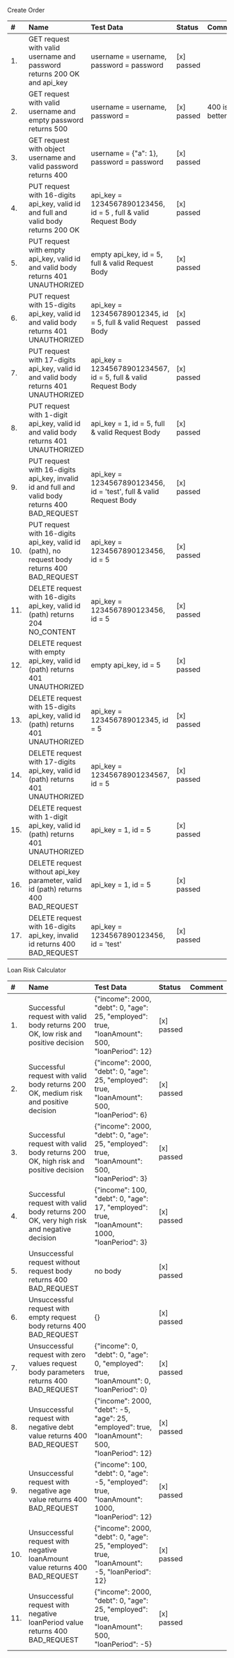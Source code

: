 Create Order

| #   | Name                                                                                           | Test Data                                                          | Status     | Comment       |
|:----|:-----------------------------------------------------------------------------------------------|:-------------------------------------------------------------------|:-----------|:--------------|
| 1.  | GET request with valid username and password returns 200 OK and api_key                        | username = username, password = password                           | [x] passed |               |
| 2.  | GET request with valid username and empty password returns 500                                 | username = username, password =                                    | [x] passed | 400 is better |
| 3.  | GET request with object username and valid password returns 400                                | username = {"a": 1}, password = password                           | [x] passed |               |
| 4.  | PUT request with 16-digits api_key, valid id and full and valid body returns 200 OK            | api_key = 1234567890123456, id = 5 , full & valid Request Body     | [x] passed |               |
| 5.  | PUT request with empty api_key, valid id and valid body returns 401 UNAUTHORIZED               | empty api_key, id = 5, full & valid Request Body                   | [x] passed |               |
| 6.  | PUT request with 15-digits api_key, valid id and valid body returns 401 UNAUTHORIZED           | api_key = 123456789012345, id = 5, full & valid Request Body       | [x] passed |               |
| 7.  | PUT request with 17-digits api_key, valid id and valid body returns 401 UNAUTHORIZED           | api_key = 12345678901234567, id = 5, full & valid Request Body     | [x] passed |               |
| 8.  | PUT request with 1-digit api_key, valid id and valid body returns 401 UNAUTHORIZED             | api_key = 1, id = 5, full & valid Request Body                     | [x] passed |               |
| 9.  | PUT request with 16-digits api_key, invalid id and full and valid body returns 400 BAD_REQUEST | api_key = 1234567890123456, id = 'test', full & valid Request Body | [x] passed |               |
| 10. | PUT request with 16-digits api_key, valid id (path), no request body returns 400 BAD_REQUEST   | api_key = 1234567890123456, id = 5                                 | [x] passed |               |
| 11. | DELETE request with 16-digits api_key, valid id (path) returns 204 NO_CONTENT                  | api_key = 1234567890123456, id = 5                                 | [x] passed |               |
| 12. | DELETE request with empty api_key, valid id (path) returns 401 UNAUTHORIZED                    | empty api_key, id = 5                                              | [x] passed |               |
| 13. | DELETE request with 15-digits api_key, valid id (path) returns 401 UNAUTHORIZED                | api_key = 123456789012345, id = 5                                  | [x] passed |               |
| 14. | DELETE request with 17-digits api_key, valid id (path) returns 401 UNAUTHORIZED                | api_key = 12345678901234567, id = 5                                | [x] passed |               |
| 15. | DELETE request with 1-digit api_key, valid id (path) returns 401 UNAUTHORIZED                  | api_key = 1, id = 5                                                | [x] passed |               |
| 16. | DELETE request without api_key parameter, valid id (path) returns 400 BAD_REQUEST              | api_key = 1, id = 5                                                | [x] passed |               |
| 17. | DELETE request with 16-digits api_key, invalid id returns 400 BAD_REQUEST                      | api_key = 1234567890123456, id = 'test'                            | [x] passed |               |

Loan Risk Calculator

| #   | Name                                                                                    | Test Data                                                                                      | Status     | Comment |
|:----|:----------------------------------------------------------------------------------------|:-----------------------------------------------------------------------------------------------|:-----------|:--------|
| 1.  | Successful request with valid body returns 200 OK, low risk and positive decision       | {"income": 2000, "debt": 0, "age": 25, "employed": true, "loanAmount": 500, "loanPeriod": 12}  | [x] passed |         |
| 2.  | Successful request with valid body returns 200 OK, medium risk and positive decision    | {"income": 2000, "debt": 0, "age": 25, "employed": true, "loanAmount": 500, "loanPeriod": 6}   | [x] passed |         |
| 3.  | Successful request with valid body returns 200 OK, high risk and positive decision      | {"income": 2000, "debt": 0, "age": 25, "employed": true, "loanAmount": 500, "loanPeriod": 3}   | [x] passed |         |
| 4.  | Successful request with valid body returns 200 OK, very high risk and negative decision | {"income": 100, "debt": 0, "age": 17, "employed": true, "loanAmount": 1000, "loanPeriod": 3}   | [x] passed |         |
| 5.  | Unsuccessful request without request body returns 400 BAD_REQUEST                       | no body                                                                                        | [x] passed |         |
| 6.  | Unsuccessful request with empty request body returns 400 BAD_REQUEST                    | {}                                                                                             | [x] passed |         |
| 7.  | Unsuccessful request with zero values request body parameters returns 400 BAD_REQUEST   | {"income": 0, "debt": 0, "age": 0, "employed": true, "loanAmount": 0, "loanPeriod": 0}         | [x] passed |         |
| 8.  | Unsuccessful request with negative debt value returns 400 BAD_REQUEST                   | {"income": 2000, "debt": -5, "age": 25, "employed": true, "loanAmount": 500, "loanPeriod": 12} | [x] passed |         |
| 9.  | Unsuccessful request with negative age value returns 400 BAD_REQUEST                    | {"income": 100, "debt": 0, "age": -5, "employed": true, "loanAmount": 1000, "loanPeriod": 12}  | [x] passed |         |
| 10. | Unsuccessful request with negative loanAmount value returns 400 BAD_REQUEST             | {"income": 2000, "debt": 0, "age": 25, "employed": true, "loanAmount": -5, "loanPeriod": 12}   | [x] passed |         |
| 11. | Unsuccessful request with negative loanPeriod value returns 400 BAD_REQUEST             | {"income": 2000, "debt": 0, "age": 25, "employed": true, "loanAmount": 500, "loanPeriod": -5}  | [x] passed |         |